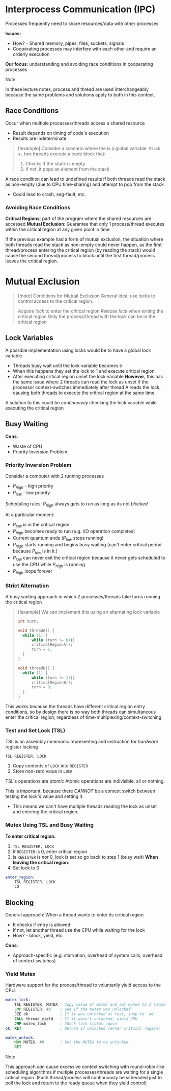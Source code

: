 
# Interprocess Communication (IPC)
Processes frequently need to share resources/data with other processes

**Issues:**
- How? - Shared memory, pipes, files, sockets, signals
- Cooperating processes may interfere with each other and require an orderly execution

**Our focus**: understanding and avoiding race conditions in cooperating processes

>[!note]
>In these lecture notes, process and thread are used interchangeably because the same problems and solutions apply to both in this context.

## Race Conditions
Occur when multiple processes/threads access a shared resource
- Result depends on timing of code's execution
- Results are indeterminate

>[!example]
>Consider a scenario where the is a global variable: `Stack s;` 
>*two* threads execute a code block that:
>1. Checks if the stack is empty
>2. If not, it pops an element from the stack

A race condition can lead to undefined results if both threads read the stack as non-empty (due to CPU time-sharing) and attempt to pop from the stack
- Could lead to crash, seg-fault, etc.

### Avoiding Race Conditions
**Critical Regions**: part of the program where the shared resources are accessed
**Mutual Exclusion**: Guarantee that only 1 process/thread executes within the critical region at any given point in time


If the previous example had a form of mutual exclusion, the situation where both threads read the stack as non-empty could never happen, as the first thread/process entering the critical region (by reading the stack) would cause the second thread/process to block until the first thread/process leaves the critical region.

# Mutual Exclusion

>[!note] Conditions for Mutual Exclusion
> General idea: use locks to control access to the critical region.
> 
> *Acquire lock* to enter the critical region
> *Release lock* when exiting the critical region
> Only the process/thread with the lock can be in the critical region


## Lock Variables
A possible implementation using locks would be to have a global lock variable
- Threads busy wait until the lock variable becomes `0`
- When this happens they set the lock to 1 and execute critical region
- After executing critical region unset the lock variable
**However**, this has the same issue where 2 threads can read the lock as unset if the processor context-switches immediately after thread A reads the lock, causing both threads to execute the critical region at the same time.

A solution to this could be *continuously* checking the lock variable while executing the critical region

## Busy Waiting

**Cons**:
- Waste of CPU
- Priority Inversion Problem

### Priority Inversion Problem
Consider a computer with 2 running processes
- $P_{high}$ - high priority
- $P_{low}$ - low priority

Scheduling rules: $P_{high}$ always gets to run as long as its not *blocked*

At a particular moment:
- $P_{low}$ is in the critical region
- $P_{high}$ becomes ready to run (e.g. I/O operation completes)
- Current quantum ends ($P_{low}$ stops running)
- $P_{high}$ starts running and begins busy waiting (can't enter critical period because $P_{low}$ is in it.)
- $P_{low}$ can never exit the critical region because it never gets scheduled to use the CPU while $P_{high}$ is running
- $P_{high}$ loops forever

### Strict Alternation
A busy waiting approach in which 2 processes/threads take turns running the critical region

>[!example]
>We can implement this using an alternating lock variable
>
>```c
>int turn;
>
>void threadA() {
>	while (1) {
>		while (turn != 0){}
>		criticalRegionA();
>		turn = 1;
>	}
>}
>
>void threadB() {
>	while (1) {
>		while (turn != 1){}
>		criticalRegionB();
>		turn = 0;
>	}
>}
>```

This works because the threads have different critical region entry conditions, so by design there is no way both threads can simultaneous enter the critical region, regardless of time-multiplexing/context-switching

### Test and Set Lock (TSL)
TSL is an assembly mnemonic representing and instruction for *hardware* register locking

`TSL REGISTER, LOCK`
1. Copy contents of `LOCK` into `REGISTER`
2. Store non-zero value in `LOCK`

TSL's operations are *atomic*
Atomic operations are indivisible, all or nothing.

This is important, because there *CANNOT* be a context switch between testing the lock's value and setting it.
- This means we can't have multiple threads reading the lock as unset and entering the critical region.

### Mutex Using TSL and Busy Waiting
**To enter critical region:**
1. `TSL REGISTER, LOCK`
2. if `REGISTER` is 0, enter critical region
3. is `REGISTER` is *not* 0, lock is set so go back to step 1 (busy wait)
**When leaving the critical region**:
4. Set lock to 0

```asm
enter_region:
	TSL REGISTER, LOCK
	CO
```

## Blocking

General approach:
When a thread wants to enter its critical region
- It checks if entry is allowed
- If not, let another thread use the CPU while waiting for the lock
- How? - block, yield, etc.

**Cons**:
- Approach-specific (e.g. starvation, overhead of system calls, overhead of context switches)

### Yield Mutex

Hardware support for the process/thread to voluntarily yield access to the CPU.

```asm
mutex_lock:
	TSL REGISTER, MUTEX ; Copy value of mutex and set mutex to 1 (atomic)
	CMP REGISTER, #0    ; See if the mutex was unlocked
	JZE ok              ; If it was unlocked at test, jump to `ok`
	CALL thread_yield   ; If it wasn't unlocked, yield CPU
	JMP mutex_lock      ; Check lock status again
ok:	RET                 ; Return if unlocked (enter critical region)

mutex_unlock:
	MOV MUTEX, #0       ; Set the MUTEX to be unlocked
	RET
```


>[!Note]
>This approach *can* cause excessive context switching with round-robin-like scheduling algorithms if multiple processes/threads are waiting for a single critical region. (Each thread/process will continuously be scheduled just to poll the lock and return to the ready queue when they yield control)




